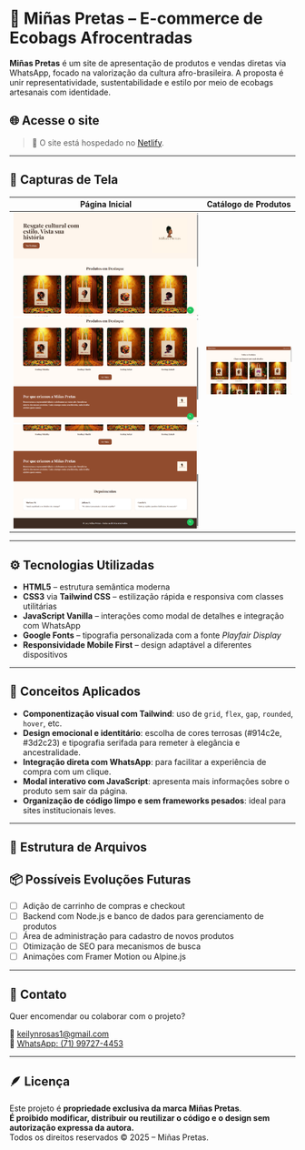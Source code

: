# 👜 Miñas Pretas – E-commerce de Ecobags Afrocentradas

**Miñas Pretas** é um site de apresentação de produtos e vendas diretas via WhatsApp, focado na valorização da cultura afro-brasileira. A proposta é unir representatividade, sustentabilidade e estilo por meio de ecobags artesanais com identidade.

## 🌐 Acesse o site

> 📍 O site está hospedado no [Netlify](https://pages.github.com). 

---

## 📸 Capturas de Tela

| Página Inicial                       | Catálogo de Produtos |
|----------------                      |----------------------|
| ![Home](./public/imagens/inicio1.png) ![Home](./public/imagens/inicio2.png) ![Home](./public/imagens/inicio3.png) | ![Produtos](./public/imagens/produtos.png) |

---

## ⚙️ Tecnologias Utilizadas

- **HTML5** – estrutura semântica moderna
- **CSS3** via **Tailwind CSS** – estilização rápida e responsiva com classes utilitárias
- **JavaScript Vanilla** – interações como modal de detalhes e integração com WhatsApp
- **Google Fonts** – tipografia personalizada com a fonte *Playfair Display*
- **Responsividade Mobile First** – design adaptável a diferentes dispositivos

---

## 🧠 Conceitos Aplicados

- **Componentização visual com Tailwind**: uso de `grid`, `flex`, `gap`, `rounded`, `hover`, etc.
- **Design emocional e identitário**: escolha de cores terrosas (#914c2e, #3d2c23) e tipografia serifada para remeter à elegância e ancestralidade.
- **Integração direta com WhatsApp**: para facilitar a experiência de compra com um clique.
- **Modal interativo com JavaScript**: apresenta mais informações sobre o produto sem sair da página.
- **Organização de código limpo e sem frameworks pesados**: ideal para sites institucionais leves.

---

## 📁 Estrutura de Arquivos

## 📦 Possíveis Evoluções Futuras

- [ ] Adição de carrinho de compras e checkout
- [ ] Backend com Node.js e banco de dados para gerenciamento de produtos
- [ ] Área de administração para cadastro de novos produtos
- [ ] Otimização de SEO para mecanismos de busca
- [ ] Animações com Framer Motion ou Alpine.js

---

## 📲 Contato

Quer encomendar ou colaborar com o projeto?

📧 keilynrosas1@gmail.com  
📱 [WhatsApp: (71) 99727-4453](https://wa.me/5571997274453)

---

## 🪶 Licença

Este projeto é **propriedade exclusiva da marca Miñas Pretas**.  
**É proibido modificar, distribuir ou reutilizar o código e o design sem autorização expressa da autora.**  
Todos os direitos reservados © 2025 – Miñas Pretas.

